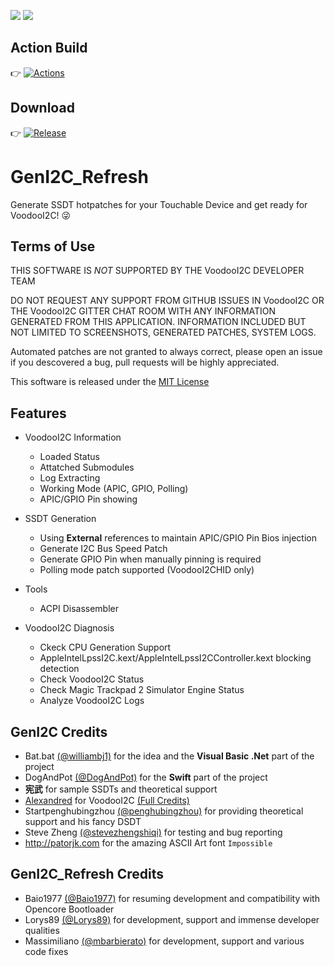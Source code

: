 [![](https://img.shields.io/badge/EFI-Release-informational?style=flat&logo=apple&logoColor=white&color=9debeb)](https://github.com/Baio1977/EFI-Varie-Hackintosh)
[![](https://img.shields.io/badge/Telegram-HackintoshLifeIT-informational?style=flat&logo=telegram&logoColor=white&color=5fb659)](https://t.me/HackintoshLife_it)

## Action Build

👉 [![Actions](https://img.shields.io/badge/Actions?style=flat&logo=telegram&logoColor=white&color=5fb659)](https://github.com/Baio1977/GenI2C/actions)

## Download

👉 [![Release](https://img.shields.io/github/release/Baio1977/GenI2C.svg)](https://github.com/Baio1977/GenI2C/releases)

# GenI2C_Refresh

Generate SSDT hotpatches for your Touchable Device and get ready for VoodooI2C! 😜

## Terms of Use

THIS SOFTWARE IS *NOT* SUPPORTED BY THE VoodooI2C DEVELOPER TEAM

DO NOT REQUEST ANY SUPPORT FROM GITHUB ISSUES IN VoodooI2C OR THE VoodooI2C GITTER CHAT ROOM WITH ANY INFORMATION GENERATED FROM THIS APPLICATION. INFORMATION INCLUDED BUT NOT LIMITED TO SCREENSHOTS, GENERATED PATCHES, SYSTEM LOGS.

Automated patches are not granted to always correct, please open an issue if you descovered a bug, pull requests will be highly appreciated.

This software is released under the [MIT License](/LICENSE)

## Features

- VoodooI2C Information
  - Loaded Status
  - Attatched Submodules
  - Log Extracting
  - Working Mode (APIC, GPIO, Polling)
  - APIC/GPIO Pin showing

- SSDT Generation
  - Using **External** references to maintain APIC/GPIO Pin Bios injection
  - Generate I2C Bus Speed Patch
  - Generate GPIO Pin when manually pinning is required
  - Polling mode patch supported (VoodooI2CHID only)

- Tools
  - ACPI Disassembler

- VoodooI2C Diagnosis
  - Ckeck CPU Generation Support
  - AppleIntelLpssI2C.kext/AppleIntelLpssI2CController.kext blocking detection
  - Check VoodooI2C Status
  - Check Magic Trackpad 2 Simulator Engine Status
  - Analyze VoodooI2C Logs

## GenI2C Credits

- Bat.bat [(@williambj1)](https://github.com/williambj1) for the idea and the **Visual Basic .Net** part of the project
- DogAndPot [(@DogAndPot)](https://github.com/DogAndPot) for the **Swift** part of the project
- **宪武** for sample SSDTs and theoretical support
- [Alexandred](https://github.com/alexandred) for VoodooI2C [(Full Credits)](https://voodooi2c.github.io/#Credits%20and%20Acknowledgments/Credits%20and%20Acknowledgments)
- Startpenghubingzhou [(@penghubingzhou)](https://github.com/penghubingzhou) for providing theoretical support and his fancy DSDT
- Steve Zheng [(@stevezhengshiqi)](https://github.com/stevezhengshiqi) for testing and bug reporting
- http://patorjk.com for the amazing ASCII Art font `Impossible`

## GenI2C_Refresh Credits

- Baio1977 [(@Baio1977)](https://github.com/Baio1977) for resuming development and compatibility with Opencore Bootloader
- Lorys89 [(@Lorys89)](https://github.com/Lorys89) for development, support and immense developer qualities
- Massimiliano [(@mbarbierato)](https://github.com/mbarbierato) for development, support and various code fixes
